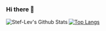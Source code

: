 ### Hi there 👋

<img align="left" alt="Stef-Lev's Github Stats" src="https://github-readme-stats.vercel.app/api?username=Stef-Lev&bg_color=00050a&text_color=14cdde&hide_border=false&" />

[![Top Langs](https://github-readme-stats.vercel.app/api/top-langs/?username=Stef-Lev&theme=radical)](https://github.com/Stef-Lev)
